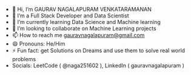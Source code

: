 - 👋 Hi, I’m GAURAV NAGALAPURAM VENKATARAMANAN
- 👀 I’m a Full Stack Developer and Data Scientist
- 🌱 I’m currently learning Data Science and Machine learning
- 💞️ I’m looking to collaborate on Machine Learning projects
- 📫 How to reach me gauravnagalapuram@gmail.com
- 😄 Pronouns: He/Him
- ⚡ Fun fact: get Solutions on Dreams and use them to solve real world problems
- Socials: LeetCode ( @naga251602 ), LinkedIn ( gauravnagalapuram )

<!---
naga251602/naga251602 is a ✨ special ✨ repository because its `README.md` (this file) appears on your GitHub profile.
You can click the Preview link to take a look at your changes.
--->
